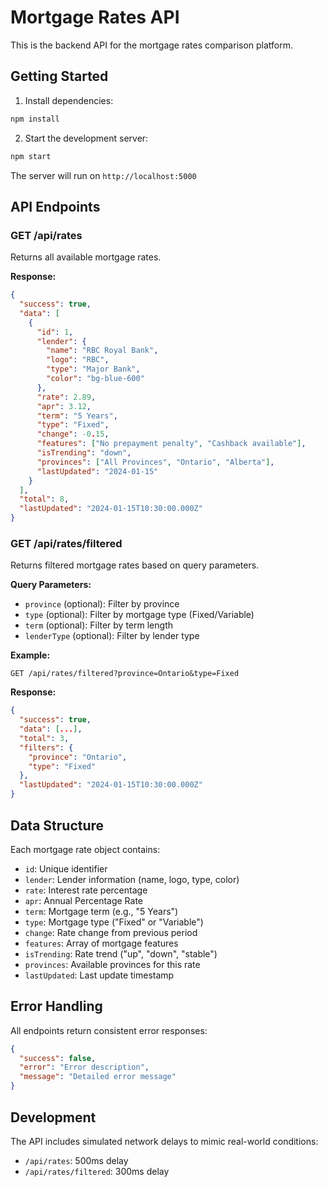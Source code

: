 # Mortgage Rates API

This is the backend API for the mortgage rates comparison platform.

## Getting Started

1. Install dependencies:
```bash
npm install
```

2. Start the development server:
```bash
npm start
```

The server will run on `http://localhost:5000`

## API Endpoints

### GET /api/rates
Returns all available mortgage rates.

**Response:**
```json
{
  "success": true,
  "data": [
    {
      "id": 1,
      "lender": {
        "name": "RBC Royal Bank",
        "logo": "RBC",
        "type": "Major Bank",
        "color": "bg-blue-600"
      },
      "rate": 2.89,
      "apr": 3.12,
      "term": "5 Years",
      "type": "Fixed",
      "change": -0.15,
      "features": ["No prepayment penalty", "Cashback available"],
      "isTrending": "down",
      "provinces": ["All Provinces", "Ontario", "Alberta"],
      "lastUpdated": "2024-01-15"
    }
  ],
  "total": 8,
  "lastUpdated": "2024-01-15T10:30:00.000Z"
}
```

### GET /api/rates/filtered
Returns filtered mortgage rates based on query parameters.

**Query Parameters:**
- `province` (optional): Filter by province
- `type` (optional): Filter by mortgage type (Fixed/Variable)
- `term` (optional): Filter by term length
- `lenderType` (optional): Filter by lender type

**Example:**
```
GET /api/rates/filtered?province=Ontario&type=Fixed
```

**Response:**
```json
{
  "success": true,
  "data": [...],
  "total": 3,
  "filters": {
    "province": "Ontario",
    "type": "Fixed"
  },
  "lastUpdated": "2024-01-15T10:30:00.000Z"
}
```

## Data Structure

Each mortgage rate object contains:
- `id`: Unique identifier
- `lender`: Lender information (name, logo, type, color)
- `rate`: Interest rate percentage
- `apr`: Annual Percentage Rate
- `term`: Mortgage term (e.g., "5 Years")
- `type`: Mortgage type ("Fixed" or "Variable")
- `change`: Rate change from previous period
- `features`: Array of mortgage features
- `isTrending`: Rate trend ("up", "down", "stable")
- `provinces`: Available provinces for this rate
- `lastUpdated`: Last update timestamp

## Error Handling

All endpoints return consistent error responses:

```json
{
  "success": false,
  "error": "Error description",
  "message": "Detailed error message"
}
```

## Development

The API includes simulated network delays to mimic real-world conditions:
- `/api/rates`: 500ms delay
- `/api/rates/filtered`: 300ms delay 